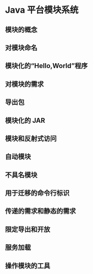 # Java 平台模块系统

## 模块的概念

## 对模块命名

## 模块化的“Hello,World”程序

## 对模块的需求

## 导出包

## 模块化的 JAR

## 模块和反射式访问

## 自动模块

## 不具名模块

## 用于迁移的命令行标识

## 传递的需求和静态的需求

## 限定导出和开放

## 服务加载

## 操作模块的工具

